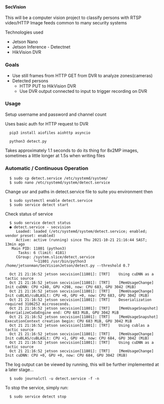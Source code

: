 #### SecVision

This will be a computer vision project to classify persons with RTSP video/HTTP Image feeds common to many security systems

Technologies used
 
 - Jetson Nano 
 - Jetson Inference - Detectnet
 - HikVision DVR

### Goals

 - Use still frames from HTTP GET from DVR to analyze zones(cameras)
 - Detected persons
   - HTTP PUT to HikVision DVR
   - Use DVR output connected to input to trigger recording on DVR
 
 ### Usage

   Setup username and password and channel count
   
   Uses basic auth for HTTP request to DVR
   
      pip3 install aiofiles aiohttp asyncio

      python3 detect.py

   Takes approximately 1.1 seconds to do its thing for 8x2MP images, sometimes a little longer at 1.5s when writing files

   ### Automatic / Continuous Operation
   
      $ sudo cp detect.service /etc/systemd/system/
      $ sudo nano /etc/systemd/system/detect.service
   
   Change usr and paths in detect.service file to suite you environment then 

      $ sudo systemctl enable detect.service
      $ sudo service detect start

   Check status of service 

      $ sudo service detect status
      ● detect.service - secvision
         Loaded: loaded (/etc/systemd/system/detect.service; enabled; vendor preset: enabled)
         Active: active (running) since Thu 2021-10-21 21:16:44 SAST; 13min ago
       Main PID: 11801 (python3)
          Tasks: 6 (limit: 4181)
         CGroup: /system.slice/detect.service
                 └─11801 /usr/bin/python3 /home/jetsonman/SecVisionJetson/detect.py --threshold 0.7
   
      Oct 21 21:16:52 jetson secvision[11801]: [TRT]    Using cuDNN as a tactic source
      Oct 21 21:16:52 jetson secvision[11801]: [TRT]    [MemUsageChange] Init cuDNN: CPU +240, GPU +298, now: CPU 683, GPU 3042 (MiB)
      Oct 21 21:16:52 jetson secvision[11801]: [TRT]    [MemUsageChange] Init cuBLAS/cuBLASLt: CPU +0, GPU +0, now: CPU 683, GPU 3042 (MiB)
      Oct 21 21:16:52 jetson secvision[11801]: [TRT]    Deserialization required 3106252 microseconds.
      Oct 21 21:16:52 jetson secvision[11801]: [TRT]    [MemUsageSnapshot] deserializeCudaEngine end: CPU 683 MiB, GPU 3042 MiB
      Oct 21 21:16:52 jetson secvision[11801]: [TRT]    [MemUsageSnapshot] ExecutionContext creation begin: CPU 683 MiB, GPU 3042 MiB
      Oct 21 21:16:52 jetson secvision[11801]: [TRT]    Using cublas a tactic source
      Oct 21 21:16:52 jetson secvision[11801]: [TRT]    [MemUsageChange] Init cuBLAS/cuBLASLt: CPU +1, GPU +0, now: CPU 684, GPU 3042 (MiB)
      Oct 21 21:16:52 jetson secvision[11801]: [TRT]    Using cuDNN as a tactic source
      Oct 21 21:16:52 jetson secvision[11801]: [TRT]    [MemUsageChange] Init cuDNN: CPU +0, GPU +0, now: CPU 684, GPU 3042 (MiB)

   The log output can be viewed by running, this will be further implemented at a later stage...

      $ sudo journalctl -u detect.service -f -n
   
   To stop the service, simply run:

      $ sudo service detect stop